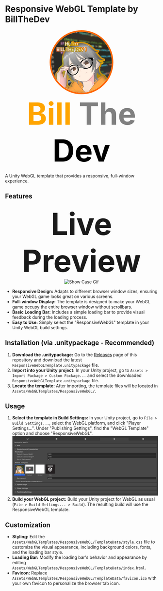# Responsive WebGL Template by BillTheDev
<p align="center">
  <img src="BillTheDevSample/Visualize/profile.webp" alt="Aki-Maid" style="border-radius: 50%; border: 5px solid #ff6600; width: 200px"/>
  <br>
  <strong style="font-size: 100px;">
    <span style="color: #FFA500; text-shadow: -1px -1px 0 white, 1px -1px 0 white, -1px 1px 0 white, 1px 1px 0 white;">Bill</span>
    <span style="color: #808080; text-shadow: -1px -1px 0 white, 1px -1px 0 white, -1px 1px 0 white, 1px 1px 0 white;">The</span>
    <span style="color: #000000; text-shadow: -1px -1px 0 white, 1px -1px 0 white, -1px 1px 0 white, 1px 1px 0 white;">Dev</span>
</strong>
</p>

A Unity WebGL template that provides a responsive, full-window experience.

## Features
<p align="center">
    <strong style="font-size: 100px;" href ="#" >
        Live Preview
    </strong>
  <img src="BillTheDevSample/Visualize/show-case.gif" alt="Show Case Gif" >
</p>

*   **Responsive Design:** Adapts to different browser window sizes, ensuring your WebGL game looks great on various screens.
*   **Full-window Display:**  The template is designed to make your WebGL game occupy the entire browser window without scrollbars.
*   **Basic Loading Bar:**  Includes a simple loading bar to provide visual feedback during the loading process.
*   **Easy to Use:**  Simply select the "ResponsiveWebGL" template in your Unity WebGL build settings.

## Installation (via .unitypackage - Recommended)

1.  **Download the .unitypackage:** Go to the [Releases](Link-to-your-GitHub-Releases-page) page of this repository and download the latest `ResponsiveWebGLTemplate.unitypackage` file.
2.  **Import into your Unity project:** In your Unity project, go to `Assets > Import Package > Custom Package...` and select the downloaded `ResponsiveWebGLTemplate.unitypackage` file.
3.  **Locate the template:** After importing, the template files will be located in `Assets/WebGLTemplates/ResponsiveWebGL/`.

## Usage
1.  **Select the template in Build Settings:**  In your Unity project, go to `File > Build Settings...`, select the WebGL platform, and click "Player Settings...". Under "Publishing Settings", find the "WebGL Template" option and choose "ResponsiveWebGL".
![Select Template](BillTheDevSample/Visualize/TutBuild.png)
2.  **Build your WebGL project:** Build your Unity project for WebGL as usual (`File > Build Settings... > Build`). The resulting build will use the ResponsiveWebGL template.

## Customization

*   **Styling:** Edit the `Assets/WebGLTemplates/ResponsiveWebGL/TemplateData/style.css` file to customize the visual appearance, including background colors, fonts, and the loading bar style.
*   **Loading Bar:**  Modify the loading bar's behavior and appearance by editing `Assets/WebGLTemplates/ResponsiveWebGL/TemplateData/index.html`.
*   **Favicon:** Replace `Assets/WebGLTemplates/ResponsiveWebGL/TemplateData/favicon.ico` with your own favicon to personalize the browser tab icon.
